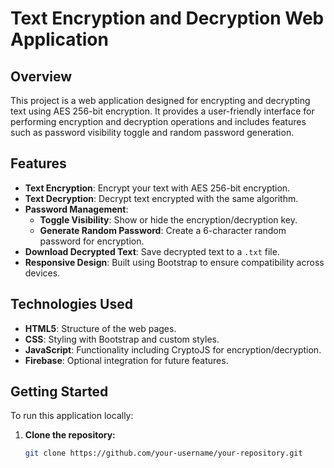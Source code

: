 # Text Encryption and Decryption Web Application

## Overview

This project is a web application designed for encrypting and decrypting text using AES 256-bit encryption. It provides a user-friendly interface for performing encryption and decryption operations and includes features such as password visibility toggle and random password generation.

## Features

- **Text Encryption**: Encrypt your text with AES 256-bit encryption.
- **Text Decryption**: Decrypt text encrypted with the same algorithm.
- **Password Management**:
  - **Toggle Visibility**: Show or hide the encryption/decryption key.
  - **Generate Random Password**: Create a 6-character random password for encryption.
- **Download Decrypted Text**: Save decrypted text to a `.txt` file.
- **Responsive Design**: Built using Bootstrap to ensure compatibility across devices.

## Technologies Used

- **HTML5**: Structure of the web pages.
- **CSS**: Styling with Bootstrap and custom styles.
- **JavaScript**: Functionality including CryptoJS for encryption/decryption.
- **Firebase**: Optional integration for future features.

## Getting Started

To run this application locally:

1. **Clone the repository:**

   ```bash
   git clone https://github.com/your-username/your-repository.git
